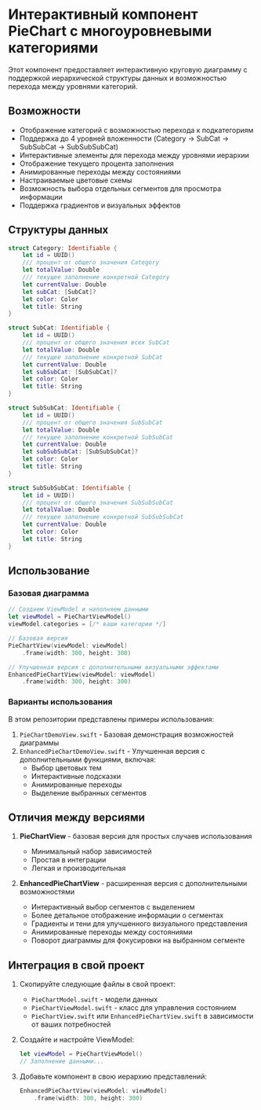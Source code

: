 # Интерактивный компонент PieChart с многоуровневыми категориями

Этот компонент предоставляет интерактивную круговую диаграмму с поддержкой иерархической структуры данных и возможностью перехода между уровнями категорий.

## Возможности

- Отображение категорий с возможностью перехода к подкатегориям
- Поддержка до 4 уровней вложенности (Category → SubCat → SubSubCat → SubSubSubCat)
- Интерактивные элементы для перехода между уровнями иерархии
- Отображение текущего процента заполнения
- Анимированные переходы между состояниями
- Настраиваемые цветовые схемы
- Возможность выбора отдельных сегментов для просмотра информации
- Поддержка градиентов и визуальных эффектов

## Структуры данных

```swift
struct Category: Identifiable {
    let id = UUID()
    /// процент от общего значения Category
    let totalValue: Double
    /// текущее заполнение конкретной Category
    let currentValue: Double
    let subCat: [SubCat]?
    let color: Color
    let title: String
}

struct SubCat: Identifiable {
    let id = UUID()
    /// процент от общего значения всех SubCat
    let totalValue: Double
    /// текущее заполнение конкретной SubCat
    let currentValue: Double
    let subSubCat: [SubSubCat]?
    let color: Color
    let title: String
}

struct SubSubCat: Identifiable {
    let id = UUID()
    /// процент от общего значения SubSubCat
    let totalValue: Double
    /// текущее заполнение конкретной SubSubCat
    let currentValue: Double
    let subSubSubCat: [SubSubSubCat]?
    let color: Color
    let title: String
}

struct SubSubSubCat: Identifiable {
    let id = UUID()
    /// процент от общего значения SubSubSubCat
    let totalValue: Double
    /// текущее заполнение конкретной SubSubSubCat
    let currentValue: Double
    let color: Color
    let title: String
}
```

## Использование

### Базовая диаграмма

```swift
// Создаем ViewModel и наполняем данными
let viewModel = PieChartViewModel()
viewModel.categories = [/* ваши категории */]

// Базовая версия
PieChartView(viewModel: viewModel)
    .frame(width: 300, height: 300)

// Улучшенная версия с дополнительными визуальными эффектами
EnhancedPieChartView(viewModel: viewModel)
    .frame(width: 300, height: 300)
```

### Варианты использования

В этом репозитории представлены примеры использования:

1. `PieChartDemoView.swift` - Базовая демонстрация возможностей диаграммы
2. `EnhancedPieChartDemoView.swift` - Улучшенная версия с дополнительными функциями, включая:
   - Выбор цветовых тем
   - Интерактивные подсказки
   - Анимированные переходы
   - Выделение выбранных сегментов

## Отличия между версиями

1. **PieChartView** - базовая версия для простых случаев использования

   - Минимальный набор зависимостей
   - Простая в интеграции
   - Легкая и производительная

2. **EnhancedPieChartView** - расширенная версия с дополнительными возможностями
   - Интерактивный выбор сегментов с выделением
   - Более детальное отображение информации о сегментах
   - Градиенты и тени для улучшенного визуального представления
   - Анимированные переходы между состояниями
   - Поворот диаграммы для фокусировки на выбранном сегменте

## Интеграция в свой проект

1. Скопируйте следующие файлы в свой проект:

   - `PieChartModel.swift` - модели данных
   - `PieChartViewModel.swift` - класс для управления состоянием
   - `PieChartView.swift` или `EnhancedPieChartView.swift` в зависимости от ваших потребностей

2. Создайте и настройте ViewModel:

   ```swift
   let viewModel = PieChartViewModel()
   // Заполнение данными...
   ```

3. Добавьте компонент в свою иерархию представлений:
   ```swift
   EnhancedPieChartView(viewModel: viewModel)
       .frame(width: 300, height: 300)
   ```
